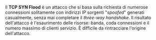 Il __TCP SYN Flood__ è un attacco che si basa sulla richiesta di numerose connessioni solitamente con indirizzi IP sorgenti "_spoofed_" generati casualmente, senza mai completare il _three-way handshake_.
Il risultato dell'attacco è l'esaurimento delle risorse: banda, coda connessioni e il numero massimo di clienti servizio.
È difficile da rintracciare l'origine dell'attacco.